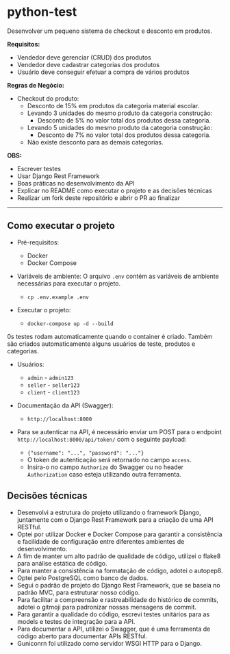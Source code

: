 # python-test

Desenvolver um pequeno sistema de checkout e desconto em produtos.

**Requisitos:**

- Vendedor deve gerenciar (CRUD) dos produtos
- Vendedor deve cadastrar categorias dos produtos
- Usuário deve conseguir efetuar a compra de vários produtos

**Regras de Negócio:**

- Checkout do produto:
	- Desconto de 15% em produtos da categoria material escolar.
	- Levando 3 unidades do mesmo produto da categoria construção:
		- Desconto de 5% no valor total dos produtos dessa categoria.
	- Levando 5 unidades do mesmo produto da categoria construção:
		- Desconto de 7% no valor total dos produtos dessa categoria.
	- Não existe desconto para as demais categorias.

**OBS:**

- Escrever testes
- Usar Django Rest Framework
- Boas práticas no desenvolvimento da API
- Explicar no README como executar o projeto e as decisões técnicas
- Realizar um fork deste repositório e abrir o PR ao finalizar


---

## Como executar o projeto
- Pré-requisitos:
	- Docker
	- Docker Compose


- Variáveis de ambiente:
O arquivo `.env` contém as variáveis de ambiente necessárias para executar o projeto.
	- `cp .env.example .env`

- Executar o projeto:
	- `docker-compose up -d --build`

0s testes rodam automaticamente quando o container é criado.
Também são criados automaticamente alguns usuários de teste, produtos e categorias.
- Usuários:
	- `admin` - `admin123`
	- `seller` - `seller123`
	- `client` - `client123`


- Documentação da API (Swagger):
	- `http://localhost:8000`


- Para se autenticar na API, é necessário enviar um POST para o endpoint `http://localhost:8000/api/token/` com o seguinte payload:
	- `{"username": "...", "password": "..."}`
	- O token de autenticação será retornado no campo `access`.
	- Insira-o no campo `Authorize` do Swagger ou no header `Authorization` caso esteja utilizando outra ferramenta.



## Decisões técnicas
- Desenvolvi a estrutura do projeto utilizando o framework Django, juntamente com o Django Rest Framework para a criação de uma API RESTful.
- Optei por utilizar Docker e Docker Compose para garantir a consistência e facilidade de configuração entre diferentes ambientes de desenvolvimento.
- A fim de manter um alto padrão de qualidade de código, utilizei o flake8 para análise estática de código.
- Para manter a consistência na formatação de código, adotei o autopep8.
- Optei pelo PostgreSQL como banco de dados.
- Segui o padrão de projeto do Django Rest Framework, que se baseia no padrão MVC, para estruturar nosso código.
- Para facilitar a compreensão e rastreabilidade do histórico de commits, adotei o gitmoji para padronizar nossas mensagens de commit.
- Para garantir a qualidade do código, escrevi testes unitários para as models e testes de integração para a API.
- Para documentar a API, utilizei o Swagger, que é uma ferramenta de código aberto para documentar APIs RESTful.
- Guniconrn foi utilizado como servidor WSGI HTTP para o Django.

